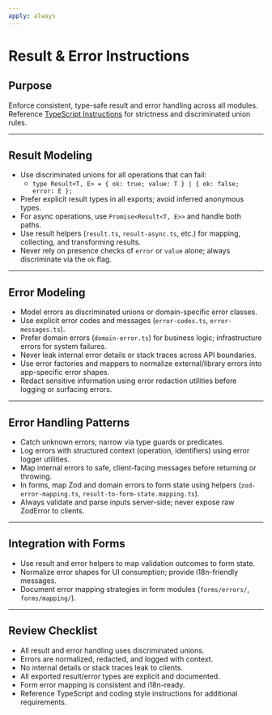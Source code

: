 ```yaml
---
apply: always
---
```


# Result & Error Instructions

## Purpose

Enforce consistent, type-safe result and error handling across all modules.  
Reference [TypeScript Instructions](./typescript.instructions.md) for strictness and discriminated union rules.

---

## Result Modeling

- Use discriminated unions for all operations that can fail:
    - `type Result<T, E> = { ok: true; value: T } | { ok: false; error: E };`
- Prefer explicit result types in all exports; avoid inferred anonymous types.
- For async operations, use `Promise<Result<T, E>>` and handle both paths.
- Use result helpers (`result.ts`, `result-async.ts`, etc.) for mapping, collecting, and transforming results.
- Never rely on presence checks of `error` or `value` alone; always discriminate via the `ok` flag.

---

## Error Modeling

- Model errors as discriminated unions or domain-specific error classes.
- Use explicit error codes and messages (`error-codes.ts`, `error-messages.ts`).
- Prefer domain errors (`domain-error.ts`) for business logic; infrastructure errors for system failures.
- Never leak internal error details or stack traces across API boundaries.
- Use error factories and mappers to normalize external/library errors into app-specific error shapes.
- Redact sensitive information using error redaction utilities before logging or surfacing errors.

---

## Error Handling Patterns

- Catch unknown errors; narrow via type guards or predicates.
- Log errors with structured context (operation, identifiers) using error logger utilities.
- Map internal errors to safe, client-facing messages before returning or throwing.
- In forms, map Zod and domain errors to form state using helpers (`zod-error-mapping.ts`,
  `result-to-form-state.mapping.ts`).
- Always validate and parse inputs server-side; never expose raw ZodError to clients.

---

## Integration with Forms

- Use result and error helpers to map validation outcomes to form state.
- Normalize error shapes for UI consumption; provide i18n-friendly messages.
- Document error mapping strategies in form modules (`forms/errors/`, `forms/mapping/`).

---

## Review Checklist

- All result and error handling uses discriminated unions.
- Errors are normalized, redacted, and logged with context.
- No internal details or stack traces leak to clients.
- All exported result/error types are explicit and documented.
- Form error mapping is consistent and i18n-ready.
- Reference TypeScript and coding style instructions for additional requirements.
